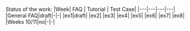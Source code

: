 Status of the work:
|Week| FAQ | Tutorial | Test Case|
|---|---|---|---|
|General FAQ|draft|-|-|
|ex1|draft|
|ex2|
|ex3|
|ex4|
|ex5|
|ex6|
|ex7|
|ex8|
|Weeks 10/11|no|-|-|

